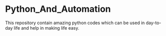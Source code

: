 # Python_And_Automation
This repository contain amazing python codes which can be used in day-to-day life and help in making life easy.
